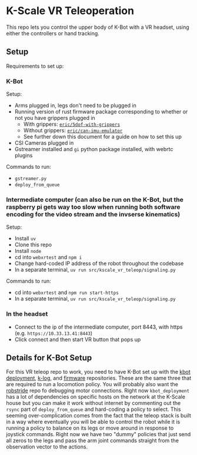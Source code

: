 # K-Scale VR Teleoperation

This repo lets you control the upper body of K-Bot with a VR headset, using either the controllers or hand tracking.

## Setup
Requirements to set up:
### K-Bot
Setup:
  - Arms plugged in, legs don't need to be plugged in
  - Running version of rust firmware package corresponding to whether or not you have grippers plugged in
    - With grippers: [`eric/5dof-with-grippers`](https://github.com/kscalelabs/firmware/commit/b89560d7fa3d254c0eee6f6acfbf93f9d12f8309)
    - Without grippers: [`eric/can-imu-emulator`](https://github.com/kscalelabs/firmware/commit/0f9462c4cc91a866b72fbf107219c035ce7c5e61)
    - See further down this document for a guide on how to set this up
  - CSI Cameras plugged in
  - Gstreamer installed and `gi` python package installed, with webrtc plugins

Commands to run:
  - `gstreamer.py`
  - `deploy_from_queue`

### Intermediate computer (can also be run on the K-Bot, but the raspberry pi gets way too slow when running both software encoding for the video stream and the invserse kinematics)
Setup:
  - Install `uv`
  - Clone this repo
  - Install `node`
  - cd into `webxrtest` and `npm i`
  - Change hard-coded IP address of the robot throughout the codebase
  - In a separate terminal, `uv run src/kscale_vr_teleop/signaling.py`

Commands to run:
  - cd into `webxrtest` and `npm run start-https`
  - In a separate terminal, `uv run src/kscale_vr_teleop/signaling.py`

### In the headset
  - Connect to the ip of the intermediate computer, port 8443, with https (e.g. `https://10.33.13.41:8443`)
  - Click connect and then start VR button that pops up


## Details for K-Bot Setup
For this VR teleop repo to work, you need to have K-Bot set up with the [kbot deployment](https://github.com/kscalelabs/kbot_deployment), [k-log](https://github.com/kscalelabs/klog), and [firmware](https://github.com/kscalelabs/firmware/commit/b89560d7fa3d254c0eee6f6acfbf93f9d12f8309) repositories. These are the same three that are required to run a locomotion policy. You will probably also want the [robstride](https://github.com/kscalelabs/robstride) repo fo debugging motor connections. Right now `kbot_deployment` has a lot of dependencies on specific hosts on the network at the K-Scale house but you can make it work without internet by commenting out the `rsync` part of `deploy_from_queue` and hard-coding a policy to select. This seeming over-complication comes from the fact that the teleop stack is built in a way where eventually you will be able to control the robot while it is running a policy to balance on its legs or move around in response to joystick commands. Right now we have two "dummy" policies that just send all zeros to the legs and pass the arm joint commands straight from the observation vector to the actions.
